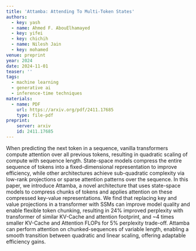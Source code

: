 ```yaml
---
title: 'Attamba: Attending To Multi-Token States'
authors:
  - key: yash
  - name: Ahmed F. AbouElhamayed
  - key: yifei
  - key: chichih
  - name: Nilesh Jain
  - key: mohamed
venue: preprint
year: 2024
date: 2024-11-01
teaser: ''
tags:
  - machine learning
  - generative ai
  - inference-time techniques
materials:
  - name: PDF
    url: https://arxiv.org/pdf/2411.17685
    type: file-pdf
preprint:
    server: arxiv
    id: 2411.17685
---
```

When predicting the next token in a sequence, vanilla transformers compute attention over all previous tokens, resulting in quadratic scaling of compute with sequence length. State-space models compress the entire sequence of tokens into a fixed-dimensional representation to improve efficiency, while other architectures achieve sub-quadratic complexity via low-rank projections or sparse attention patterns over the sequence. In this paper, we introduce Attamba, a novel architecture that uses state-space models to compress chunks of tokens and applies attention on these compressed key-value representations. We find that replacing key and value projections in a transformer with SSMs can improve model quality and enable flexible token chunking, resulting in 24% improved perplexity with transformer of similar KV-Cache and attention footprint, and ~4 times smaller KV-Cache and Attention FLOPs for 5% perplexity trade-off. Attamba can perform attention on chunked-sequences of variable length, enabling a smooth transition between quadratic and linear scaling, offering adaptable efficiency gains.
